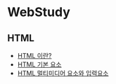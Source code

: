 # WebStudy

## HTML
- [HTML 이란?](https://github.com/HYEONSEONG-KIM/WebStudy/blob/main/HTML/HTML%EC%9D%B4%EB%9E%80.md)
- [HTML 기본 요소](https://github.com/HYEONSEONG-KIM/WebStudy/blob/main/HTML/HTML%20%EA%B8%B0%EB%B3%B8%20%EC%9A%94%EC%86%8C.md)
- [HTML 멀티미디어 요소와 입력요소](https://github.com/HYEONSEONG-KIM/WebStudy/blob/main/HTML/HTML%EB%A9%80%ED%8B%B0%EB%AF%B8%EB%94%94%EC%96%B4%20%EC%9A%94%EC%86%8C%EC%99%80%20%EC%9E%85%EB%A0%A5%EC%9A%94%EC%86%8C.md)
